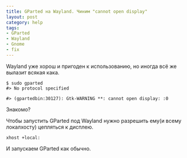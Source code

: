 ```yaml
---
title: GParted на Wayland. Чиним "cannot open display"
layout: post
category: help
tags:
- GParted
- Wayland
- Gnome
- fix
---
```


Wayland уже хорош и пригоден к использованию, но иногда всё же вылазит всякая кака.

```
$ sudo gparted
#> No protocol specified

#> (gpartedbin:30127): Gtk-WARNING **: cannot open display: :0
```

Знакомо?

Чтобы запустить GParted под Wayland нужно разрешить ему(и всему локалхосту) цепляться к дисплею.

```
xhost +local:
```

И запускаем GParted как обычно.
